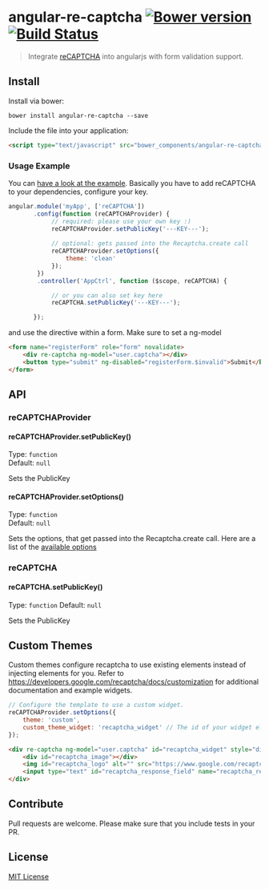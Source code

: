 # angular-re-captcha [![Bower version][bower-image]][bower-url] [![Build Status][travis-image]][travis-url] 

> Integrate [reCAPTCHA](http://www.google.com/recaptcha) into angularjs with form validation support.

## Install

Install via bower:

```shell
bower install angular-re-captcha --save
```
Include the file into your application:

```html
<script type="text/javascript" src="bower_components/angular-re-captcha/angular-re-captcha.js"></script>
```

### Usage Example
You can [have a look at the example](example/example.html). Basically you have to add reCAPTCHA to your dependencies, configure your key.

```javascript
angular.module('myApp', ['reCAPTCHA'])
       .config(function (reCAPTCHAProvider) {
            // required: please use your own key :)
            reCAPTCHAProvider.setPublicKey('---KEY---');
            
            // optional: gets passed into the Recaptcha.create call
            reCAPTCHAProvider.setOptions({
                theme: 'clean'
            });
        })
        .controller('AppCtrl', function ($scope, reCAPTCHA) {

            // or you can also set key here
            reCAPTCHA.setPublicKey('---KEY---');

       });
```
and use the directive within a form. Make sure to set a ng-model

```html
<form name="registerForm" role="form" novalidate>
    <div re-captcha ng-model="user.captcha"></div>
    <button type="submit" ng-disabled="registerForm.$invalid">Submit</button>
</form>
```

## API

### reCAPTCHAProvider

#### reCAPTCHAProvider.setPublicKey()
Type: `function`  
Default: `null`

Sets the PublicKey

#### reCAPTCHAProvider.setOptions()
Type: `function`  
Default: `null`

Sets the options, that get passed into the Recaptcha.create call. Here are a list of the [available options](https://developers.google.com/recaptcha/docs/customization)


### reCAPTCHA

#### reCAPTCHA.setPublicKey()
Type: `function`
Default: `null`

Sets the PublicKey

## Custom Themes

Custom themes configure recaptcha to use existing elements instead of injecting elements for you.
Refer to https://developers.google.com/recaptcha/docs/customization for additional documentation and example widgets.

```javascript
// Configure the template to use a custom widget.
reCAPTCHAProvider.setOptions({
    theme: 'custom',
    custom_theme_widget: 'recaptcha_widget' // The id of your widget element.
});    
```

```html
<div re-captcha ng-model="user.captcha" id="recaptcha_widget" style="display:none">
    <div id="recaptcha_image"></div>
    <img id="recaptcha_logo" alt="" src="https://www.google.com/recaptcha/api/img/clean/logo.png">
    <input type="text" id="recaptcha_response_field" name="recaptcha_response_field" />
</div>
```

## Contribute
Pull requests are welcome. Please make sure that you include tests in your PR.

## License

[MIT License](http://en.wikipedia.org/wiki/MIT_License)

[bower-url]: http://badge.fury.io/bo/angular-re-captcha
[bower-image]: https://badge.fury.io/bo/angular-re-captcha.png

[travis-url]: http://travis-ci.org/mllrsohn/angular-re-captcha
[travis-image]: https://secure.travis-ci.org/mllrsohn/angular-re-captcha.png?branch=master
